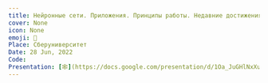 ```yaml
---
title: Нейронные сети. Приложения. Принципы работы. Недавние достижения.
cover: None
icon: None
emoji: 🧠
Place: Сберуниверситет
Date: 28 Jun, 2022
Code: 
Presentation: [🕸](https://docs.google.com/presentation/d/1Oa_JuGHlNxXuF_krdRwypJGOXEHZ0S7v1JTaNFAcnTk/edit#slide=id.g13a7f89ec3e_0_0)
---
```


